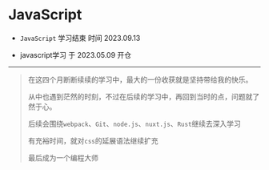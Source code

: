 # JavaScript

- `JavaScript` 学习结束 时间 2023.09.13

- javascript学习 于 2023.05.09 开仓

---

> 在这四个月断断续续的学习中，最大的一份收获就是坚持带给我的快乐。
> 
> 从中也遇到茫然的时刻，不过在后续的学习中，再回到当时的点，问题就了然于心。
> 
> 后续会围绕`webpack`、`Git`、`node.js`、`nuxt.js`、`Rust`继续去深入学习
> 
> 有充裕时间，就对`css`的延展语法继续扩充
> 
> 最后成为一个编程大师